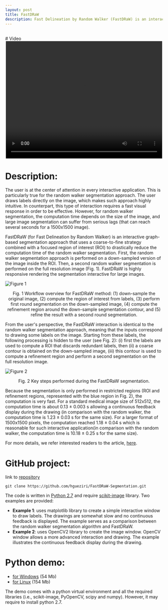 ```yaml
---
layout: post
title: FastDRaW
description: Fast Delineation by Random Walker (FastDRaW) is an interactive graph-based segmentation approach that uses labels (e.g., pixels labeled as foreground and background) to find the object boundary. It uses a coarse-to-fine strategy combined with a focused region of interest (ROI) to drastically reduce the computation time
---
```

<br/>
# Video

<center>
<div class="embed-responsive embed-responsive-16by9">
    <video width="500" height="375" controls="true" class="embed-responsive-item">
      <source src="{{site.baseurl}}/assets/videos/FastDRaW-video-quicktime.mov" type="video/mp4" />
    </video>
</div>
</center>



# Description:

The user is at the center of attention in every interactive application. This is particularly true for the random walker segmentation approach. The user draws labels directly on the image, which makes such approach highly intuitive. In counterpart, this type of interaction requires a fast visual response in order to be effective. However, for random walker segmentation, the computation time depends on the size of the image, and large image segmentation can suffer from serious lags (that can reach several seconds for a 1500x1500 image).

FastDRaW (for Fast Delineation by Random Walker) is an interactive graph-based segmentation approach that uses a coarse-to-fine strategy combined with a focused region of interest (ROI) to drastically reduce the computation time of the random walker segmentation. First, the random walker segmentation approach is performed on a down-sampled version of the image inside the ROI. Then, a second random walker segmentation is performed on the full resolution image (Fig. 1). FastDRaW is highly responsive rendering the segmentation interactive for large images.


![Figure 1]({{site.baseurl}}/assets/images/fastdraw/processWorkflow.png)
<center>Fig. 1 Workflow overview for FastDRaW method: (1) down-sample the original image, (2) compute the region of interest from labels, (3) perform first round segmentation on the down-sampled image, (4) compute the refinement region around the down-sample segmentation contour, and (5) refine the result with a second round segmentation.</center>

From the user's perspective, the FastDRaW interaction is identical to the random walker segmentation approach, meaning that the inputs correspond to drawing some labels on the image. Starting from these labels, the following processing is hidden to the user (see Fig. 2): (i) first the labels are used to compute a ROI that discards redundant labels, then (ii) a coarse contour is obtained on the down-sampled image, (iii) this contour is used to compute a refinement region and perform a second segmentation on the full resolution image.

![Figure 2]({{site.baseurl}}/assets/images/fastdraw/fastdrawWorkflow2.png)
<center>Fig. 2 Key steps performed during the FastDRaW segmentation.</center>

Because the segmentation is only performed in restricted regions (ROI and refinement regions, represented with the blue region in Fig. 2), the computation is very fast. For a standard medical image size of 512x512, the computation time is about 0.13 ± 0.003 s allowing a continuous feedback display during the drawing (in comparison with the random walker, the computation time is 1.23 ± 0.03 s for the same size). For a larger format of 1500x1500 pixels, the computation reached 1.18 ± 0.04 s which is reasonable for such interactive application(in comparison with the random walker, the computation time is 10.18 ± 0.25 s for the same size).

For more details, we refer interested readers to the article, [here](https://www.researchgate.net/publication/309590801_FastDRaW_-_Fast_Delineation_by_Random_Walker_application_to_large_images).

# GitHub project:

link to [repository](https://github.com/hgueziri/FastDRaW-Segmentation)

`git clone https://github.com/hgueziri/FastDRaW-Segmentation.git`

The code is written in [Python 2.7](https://www.python.org/) and require [scikit-image](http://scikit-image.org/) library. Two examples are provided:

* **Example 1**: uses matplotlib library to create a simple interactive window to draw labels. The drawings are somewhat slow and no continuous feedback is displayed. The example serves as a comparison between the random walker segmentation algorithm and FastDRaW.
* **Example 2**: uses OpenCV2 library to create the image window. OpenCV window allows a more advanced interaction and drawing. The example illustrates the continuous feedback display during the drawing.

# Python demo:

* [for Windows](http://hifiv.ca/hgueziri/FastDRaW/FastDRaW_Win.7z) (54 Mb)
* [for Linux](http://hifiv.ca/hgueziri/FastDRaW/FastDRaW_Linux.tar.gz) (154 Mb)

The demo comes with a python virtual environment and all the required libraries (i.e., scikit-image, PyOpenCV, scipy and numpy). However, it may require to install python 2.7.

